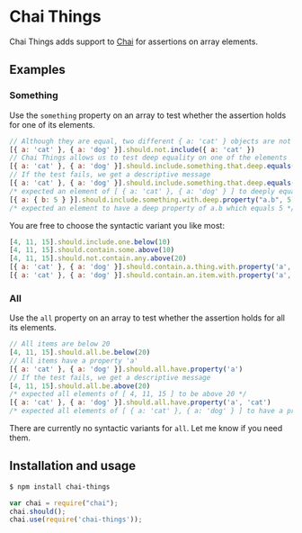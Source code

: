 # Chai Things
Chai Things adds support to [Chai](http://chaijs.com/) for assertions on array elements.

## Examples

### Something
Use the `something` property on an array to test whether the assertion holds for one of its elements.

```javascript
// Although they are equal, two different { a: 'cat' } objects are not the same
[{ a: 'cat' }, { a: 'dog' }].should.not.include({ a: 'cat' })
// Chai Things allows us to test deep equality on one of the elements
[{ a: 'cat' }, { a: 'dog' }].should.include.something.that.deep.equals({ a: 'cat' })
// If the test fails, we get a descriptive message
[{ a: 'cat' }, { a: 'dog' }].should.include.something.that.deep.equals({ a: 'cow' })
/* expected an element of [ { a: 'cat' }, { a: 'dog' } ] to deeply equal { a: 'cow' } */
[{ a: { b: 5 } }].should.include.something.with.deep.property("a.b", 5)
/* expected an element to have a deep property of a.b which equals 5 */
```

You are free to choose the syntactic variant you like most:

```javascript
[4, 11, 15].should.include.one.below(10)
[4, 11, 15].should.contain.some.above(10)
[4, 11, 15].should.not.contain.any.above(20)
[{ a: 'cat' }, { a: 'dog' }].should.contain.a.thing.with.property('a', 'cat')
[{ a: 'cat' }, { a: 'dog' }].should.contain.an.item.with.property('a', 'dog')
```

### All
Use the `all` property on an array to test whether the assertion holds for all its elements.

```javascript
// All items are below 20
[4, 11, 15].should.all.be.below(20)
// All items have a property 'a'
[{ a: 'cat' }, { a: 'dog' }].should.all.have.property('a')
// If the test fails, we get a descriptive message
[4, 11, 15].should.all.be.above(20)
/* expected all elements of [ 4, 11, 15 ] to be above 20 */
[{ a: 'cat' }, { a: 'dog' }].should.all.have.property('a', 'cat')
/* expected all elements of [ { a: 'cat' }, { a: 'dog' } ] to have a property 'a' of 'cat', but got 'dog' */
```

There are currently no syntactic variants for `all`. Let me know if you need them.


## Installation and usage
```bash
$ npm install chai-things
```

```javascript
var chai = require("chai");
chai.should();
chai.use(require('chai-things'));
```
